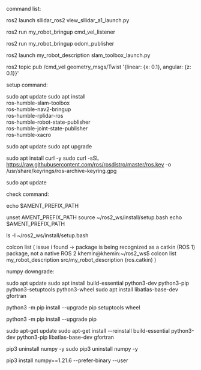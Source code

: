 command list:

ros2 launch sllidar_ros2 view_sllidar_a1_launch.py

ros2 run my_robot_bringup cmd_vel_listener

ros2 run my_robot_bringup odom_publisher

ros2 launch my_robot_description slam_toolbox_launch.py

ros2 topic pub /cmd_vel geometry_msgs/Twist '{linear: {x: 0.1}, angular: {z: 0.1}}'





setup command:

sudo apt update
sudo apt install \
    ros-humble-slam-toolbox \
    ros-humble-nav2-bringup \
    ros-humble-rplidar-ros \
    ros-humble-robot-state-publisher \
    ros-humble-joint-state-publisher \
    ros-humble-xacro


sudo apt update
sudo apt upgrade

sudo apt install curl -y
sudo curl -sSL https://raw.githubusercontent.com/ros/rosdistro/master/ros.key -o /usr/share/keyrings/ros-archive-keyring.gpg

sudo apt update





check command:

echo $AMENT_PREFIX_PATH

unset AMENT_PREFIX_PATH
source ~/ros2_ws/install/setup.bash
echo $AMENT_PREFIX_PATH

ls -l ~/ros2_ws/install/setup.bash

colcon list
(
issue i found -> package is being recognized as a catkin (ROS 1) package, not a native ROS 2
khemin@khemin:~/ros2_ws$ colcon list
my_robot_description	src/my_robot_description	(ros.catkin)
)



numpy downgrade:

sudo apt update
sudo apt install build-essential python3-dev python3-pip python3-setuptools python3-wheel
sudo apt install libatlas-base-dev gfortran

python3 -m pip install --upgrade pip setuptools wheel

python3 -m pip install --upgrade pip

sudo apt-get update
sudo apt-get install --reinstall build-essential python3-dev python3-pip libatlas-base-dev gfortran

pip3 uninstall numpy -y
sudo pip3 uninstall numpy -y

pip3 install numpy==1.21.6 --prefer-binary --user

